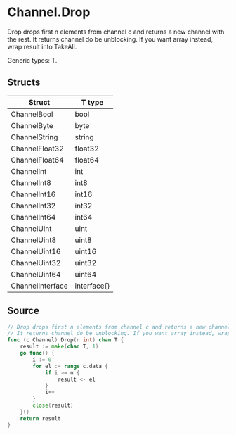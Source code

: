 # Channel.Drop

Drop drops first n elements from channel c and returns a new channel with the rest. It returns channel do be unblocking. If you want array instead, wrap result into TakeAll.

Generic types: T.

## Structs

| Struct | T type |
| ------ | ------ |
| ChannelBool | bool |
| ChannelByte | byte |
| ChannelString | string |
| ChannelFloat32 | float32 |
| ChannelFloat64 | float64 |
| ChannelInt | int |
| ChannelInt8 | int8 |
| ChannelInt16 | int16 |
| ChannelInt32 | int32 |
| ChannelInt64 | int64 |
| ChannelUint | uint |
| ChannelUint8 | uint8 |
| ChannelUint16 | uint16 |
| ChannelUint32 | uint32 |
| ChannelUint64 | uint64 |
| ChannelInterface | interface{} |


## Source

```go
// Drop drops first n elements from channel c and returns a new channel with the rest.
// It returns channel do be unblocking. If you want array instead, wrap result into TakeAll.
func (c Channel) Drop(n int) chan T {
	result := make(chan T, 1)
	go func() {
		i := 0
		for el := range c.data {
			if i >= n {
				result <- el
			}
			i++
		}
		close(result)
	}()
	return result
}
```